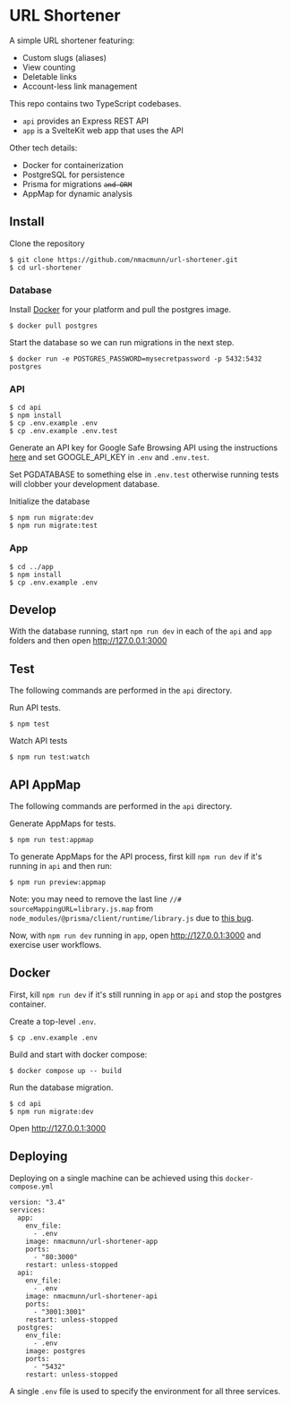 # URL Shortener

A simple URL shortener featuring:

- Custom slugs (aliases)
- View counting
- Deletable links
- Account-less link management

This repo contains two TypeScript codebases.

- `api` provides an Express REST API
- `app` is a SvelteKit web app that uses the API

Other tech details:

- Docker for containerization
- PostgreSQL for persistence
- Prisma for migrations <code><strike>and ORM</strike></code>
- AppMap for dynamic analysis

## Install

Clone the repository

```
$ git clone https://github.com/nmacmunn/url-shortener.git
$ cd url-shortener
```

### Database

Install [Docker](https://docs.docker.com/engine/install/) for your platform and pull the postgres image.

```
$ docker pull postgres
```

Start the database so we can run migrations in the next step.

```
$ docker run -e POSTGRES_PASSWORD=mysecretpassword -p 5432:5432 postgres
```

### API

```
$ cd api
$ npm install
$ cp .env.example .env
$ cp .env.example .env.test
```

Generate an API key for Google Safe Browsing API using the instructions [here](https://developers.google.com/safe-browsing/v4/get-started) and set GOOGLE_API_KEY in `.env` and `.env.test`.

Set PGDATABASE to something else in `.env.test` otherwise running tests will clobber your development database.

Initialize the database

```
$ npm run migrate:dev
$ npm run migrate:test
```

### App

```
$ cd ../app
$ npm install
$ cp .env.example .env
```

## Develop

With the database running, start `npm run dev` in each of the `api` and `app` folders and then open http://127.0.0.1:3000

## Test

The following commands are performed in the `api` directory.

Run API tests.

```
$ npm test
```

Watch API tests

```
$ npm run test:watch
```

## API AppMap

The following commands are performed in the `api` directory.

Generate AppMaps for tests.

```
$ npm run test:appmap
```

To generate AppMaps for the API process, first kill `npm run dev` if it's running in `api` and then run:

```
$ npm run preview:appmap
```

Note: you may need to remove the last line `//# sourceMappingURL=library.js.map` from `node_modules/@prisma/client/runtime/library.js` due to [this bug](https://github.com/getappmap/appmap-agent-js/issues/221).

Now, with `npm run dev` running in `app`, open http://127.0.0.1:3000 and exercise user workflows.

## Docker

First, kill `npm run dev` if it's still running in `app` or `api` and stop the postgres container.

Create a top-level `.env`.

```
$ cp .env.example .env
```

Build and start with docker compose:

```
$ docker compose up -- build
```

Run the database migration.

```
$ cd api
$ npm run migrate:dev
```

Open http://127.0.0.1:3000

## Deploying

Deploying on a single machine can be achieved using this `docker-compose.yml`

```
version: "3.4"
services:
  app:
    env_file:
      - .env
    image: nmacmunn/url-shortener-app
    ports:
      - "80:3000"
    restart: unless-stopped
  api:
    env_file:
      - .env
    image: nmacmunn/url-shortener-api
    ports:
      - "3001:3001"
    restart: unless-stopped
  postgres:
    env_file:
      - .env
    image: postgres
    ports:
      - "5432"
    restart: unless-stopped
```

A single `.env` file is used to specify the environment for all three services.
